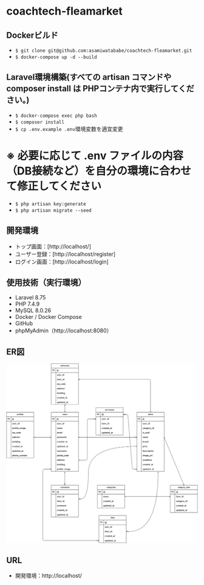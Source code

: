 # coachtech-fleamarket

## Dockerビルド
- `$ git clone git@github.com:asamiwatababe/coachtech-fleamarket.git`
- `$ docker-compose up -d --build`

## Laravel環境構築(すべての artisan コマンドや composer install は PHPコンテナ内で実行してください。)
- `$ docker-compose exec php bash`
- `$ composer install`
- `$ cp .env.example .env`環境変数を適宜変更
# ※ 必要に応じて .env ファイルの内容（DB接続など）を自分の環境に合わせて修正してください
- `$ php artisan key:generate`
- `$ php artisan migrate --seed`

## 開発環境
- トップ画面：[http://localhost/]
- ユーザー登録：[http://localhost/register]
- ログイン画面：[http://localhost/login]

## 使用技術（実行環境）
- Laravel 8.75
- PHP 7.4.9
- MySQL 8.0.26
- Docker / Docker Compose
- GitHub
- phpMyAdmin（http://localhost:8080）

## ER図
![ER図](./er.png)

## URL
- 開発環境：http://localhost/
